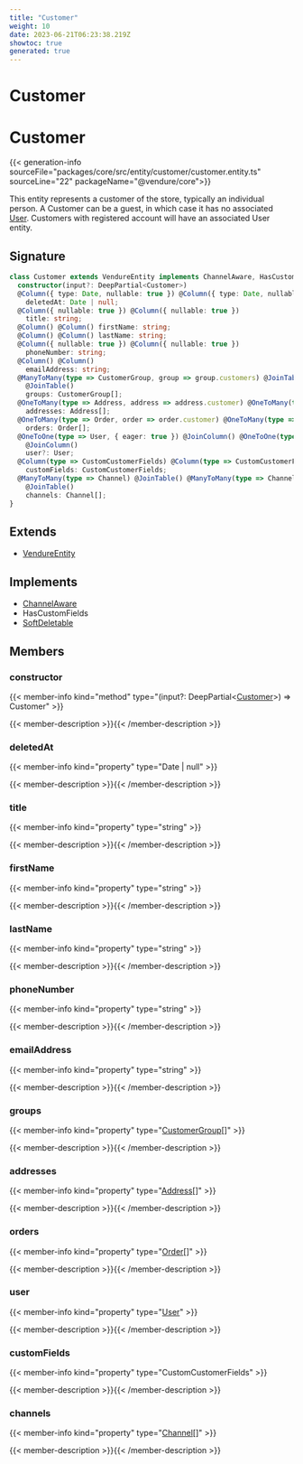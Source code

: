 ```yaml
---
title: "Customer"
weight: 10
date: 2023-06-21T06:23:38.219Z
showtoc: true
generated: true
---
```

<!-- This file was generated from the Vendure source. Do not modify. Instead, re-run the "docs:build" script -->

# Customer
<div class="symbol">


# Customer

{{< generation-info sourceFile="packages/core/src/entity/customer/customer.entity.ts" sourceLine="22" packageName="@vendure/core">}}

This entity represents a customer of the store, typically an individual person. A Customer can be
a guest, in which case it has no associated <a href='/typescript-api/entities/user#user'>User</a>. Customers with registered account will
have an associated User entity.

## Signature

```TypeScript
class Customer extends VendureEntity implements ChannelAware, HasCustomFields, SoftDeletable {
  constructor(input?: DeepPartial<Customer>)
  @Column({ type: Date, nullable: true }) @Column({ type: Date, nullable: true })
    deletedAt: Date | null;
  @Column({ nullable: true }) @Column({ nullable: true })
    title: string;
  @Column() @Column() firstName: string;
  @Column() @Column() lastName: string;
  @Column({ nullable: true }) @Column({ nullable: true })
    phoneNumber: string;
  @Column() @Column()
    emailAddress: string;
  @ManyToMany(type => CustomerGroup, group => group.customers) @JoinTable() @ManyToMany(type => CustomerGroup, group => group.customers)
    @JoinTable()
    groups: CustomerGroup[];
  @OneToMany(type => Address, address => address.customer) @OneToMany(type => Address, address => address.customer)
    addresses: Address[];
  @OneToMany(type => Order, order => order.customer) @OneToMany(type => Order, order => order.customer)
    orders: Order[];
  @OneToOne(type => User, { eager: true }) @JoinColumn() @OneToOne(type => User, { eager: true })
    @JoinColumn()
    user?: User;
  @Column(type => CustomCustomerFields) @Column(type => CustomCustomerFields)
    customFields: CustomCustomerFields;
  @ManyToMany(type => Channel) @JoinTable() @ManyToMany(type => Channel)
    @JoinTable()
    channels: Channel[];
}
```
## Extends

 * <a href='/typescript-api/entities/vendure-entity#vendureentity'>VendureEntity</a>


## Implements

 * <a href='/typescript-api/entities/interfaces#channelaware'>ChannelAware</a>
 * HasCustomFields
 * <a href='/typescript-api/entities/interfaces#softdeletable'>SoftDeletable</a>


## Members

### constructor

{{< member-info kind="method" type="(input?: DeepPartial&#60;<a href='/typescript-api/entities/customer#customer'>Customer</a>&#62;) => Customer"  >}}

{{< member-description >}}{{< /member-description >}}

### deletedAt

{{< member-info kind="property" type="Date | null"  >}}

{{< member-description >}}{{< /member-description >}}

### title

{{< member-info kind="property" type="string"  >}}

{{< member-description >}}{{< /member-description >}}

### firstName

{{< member-info kind="property" type="string"  >}}

{{< member-description >}}{{< /member-description >}}

### lastName

{{< member-info kind="property" type="string"  >}}

{{< member-description >}}{{< /member-description >}}

### phoneNumber

{{< member-info kind="property" type="string"  >}}

{{< member-description >}}{{< /member-description >}}

### emailAddress

{{< member-info kind="property" type="string"  >}}

{{< member-description >}}{{< /member-description >}}

### groups

{{< member-info kind="property" type="<a href='/typescript-api/entities/customer-group#customergroup'>CustomerGroup</a>[]"  >}}

{{< member-description >}}{{< /member-description >}}

### addresses

{{< member-info kind="property" type="<a href='/typescript-api/entities/address#address'>Address</a>[]"  >}}

{{< member-description >}}{{< /member-description >}}

### orders

{{< member-info kind="property" type="<a href='/typescript-api/entities/order#order'>Order</a>[]"  >}}

{{< member-description >}}{{< /member-description >}}

### user

{{< member-info kind="property" type="<a href='/typescript-api/entities/user#user'>User</a>"  >}}

{{< member-description >}}{{< /member-description >}}

### customFields

{{< member-info kind="property" type="CustomCustomerFields"  >}}

{{< member-description >}}{{< /member-description >}}

### channels

{{< member-info kind="property" type="<a href='/typescript-api/entities/channel#channel'>Channel</a>[]"  >}}

{{< member-description >}}{{< /member-description >}}


</div>
